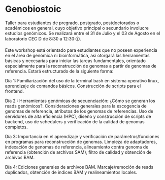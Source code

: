 # Genobiostoic
Taller para estudiantes de pregrado, postgrado, postdoctorados o académicos en general, cuyo objetivo principal o secundario involucre estudios genómicos. Se realizará entre el 31 de Julio y el 03 de Agosto en el laboratorio CEC D de 8:30 a 12:30 🕧. 

Este workshop está orientado para estudiantes que no poseen experiencia en el área de genómica ni bioinformática, así otorgará las herramientas básicas y necesarias para iniciar las tareas fundamentales, orientado especialmente para la reconstrucción de genomas a partir de genomas de referencia. Estará estructurado de la siguiente forma:

Día 1: Familiarización del uso de la terminal bash en sistema operativo linux, aprendizaje de comandos básicos. Construcción de scripts para el frontend.

Día 2 : Herramientas genómicas de secuenciación: ¿Cómo se generan los reads genómicos?. Consideraciones generales para la escogencia de genomas de referencia, atributos de los genomas de referencias. Uso de servidores de alta eficiencia (HPC), diseño y construcción de scripts de backend, uso de schedulers y verificación de la calidad de genomas completos.

Día 3: Importancia en el aprendizaje y verificación de parámetros/funciones en programas para reconstrucción de genomas. Limpieza de adaptadores, indexación de genomas de referencia, alineamiento contra genoma de referencia (obtención de archivos SAM), filtro de calidad y obtención de archivos BAM.

Día 4: Ediciones generales de archivos BAM. Marcaje/remoción de reads duplicados, obtención de índices BAM y realineamientos locales.
